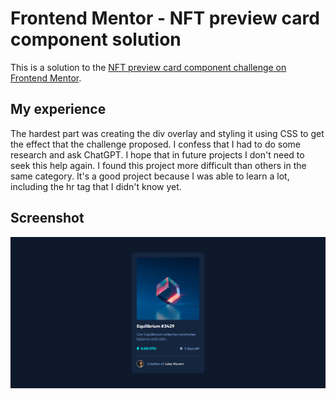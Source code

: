 # Frontend Mentor - NFT preview card component solution

This is a solution to the [NFT preview card component challenge on Frontend Mentor](https://www.frontendmentor.io/challenges/nft-preview-card-component-SbdUL_w0U).

## My experience
The hardest part was creating the div overlay and styling it using CSS to get the effect that the challenge proposed. I confess that I had to do some research and ask ChatGPT. I hope that in future projects I don't need to seek this help again.
I found this project more difficult than others in the same category. It's a good project because I was able to learn a lot, including the hr tag that I didn't know yet.

## Screenshot
![](/design/screenshot.jpg)


